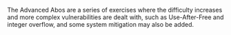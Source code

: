 The Advanced Abos are a series of exercises where the difficulty increases and more complex vulnerabilities are dealt with, such as Use-After-Free and integer overflow, and some system mitigation may also be added.
